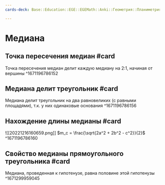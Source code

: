 ```yaml
---
cards-deck: Base::Education::EGE::EGEMath::Anki::Геометрия::Планиметрия::Треугольники

---
```


# Медиана

## Точка пересечения медиан #card 
Точка пересечения медиан делит каждую медиану на 2:1, начиная от вершины 
^1671196786152

## Медиана делит треугольник #card 
Медиана делит треугольник на два равновеликих (с равными площадями), т.к. у них одинаковые основания
^1671196786156

## Нахождение длины медианы #card 
![[20221216160659.png]]
$m_c = \frac{\sqrt{2a^2 + 2b^2 - c^2}}{2}$   
^1671196786160

## Свойство медианы прямоугольного треугольника #card 
Медиана, проведенная к гипотенузе, равна половине этой гипотенузы
^1671299959045



